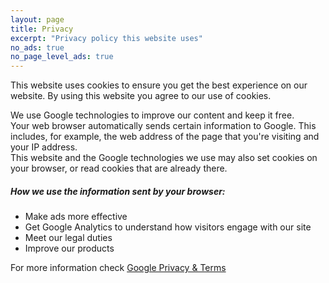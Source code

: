 ```yaml
---
layout: page
title: Privacy
excerpt: "Privacy policy this website uses"
no_ads: true
no_page_level_ads: true
---
```


This website uses cookies to ensure you get the best experience on our website. By using this website you agree to our use of cookies.

We use Google technologies to improve our content and keep it free.<br>
Your web browser automatically sends certain information to Google. This includes, for example, the web address of the page that you're visiting and your IP address.<br>
This website and the Google technologies we use may also set cookies on your browser, or read cookies that are already there.

##### How we use the information sent by your browser:

* Make ads more effective
* Get Google Analytics to understand how visitors engage with our site
* Meet our legal duties
* Improve our products

For more information check [Google Privacy & Terms](https://www.google.com/policies/privacy/partners/)

